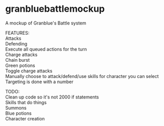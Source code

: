 # granbluebattlemockup
A mockup of Granblue's Battle system

FEATURES:<br>
Attacks<br>
Defending<br>
Execute all queued actions for the turn<br>
Charge attacks<br>
Chain burst<br>
Green potions<br>
Toggle charge attacks<br>
Manually choose to attack/defend/use skills for character you can select<br>
Targeting is done with a number<br>

TODO:<br>
Clean up code so it's not 2000 if statements <br>
Skills that do things<br>
Summons<br>
Blue potions<br>
Character creation<br>
